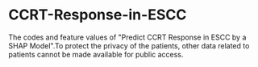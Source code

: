 # CCRT-Response-in-ESCC
The codes and feature values of "Predict CCRT Response in ESCC by a SHAP Model".To protect the privacy of the patients, other data related to patients cannot be made available for public access.
